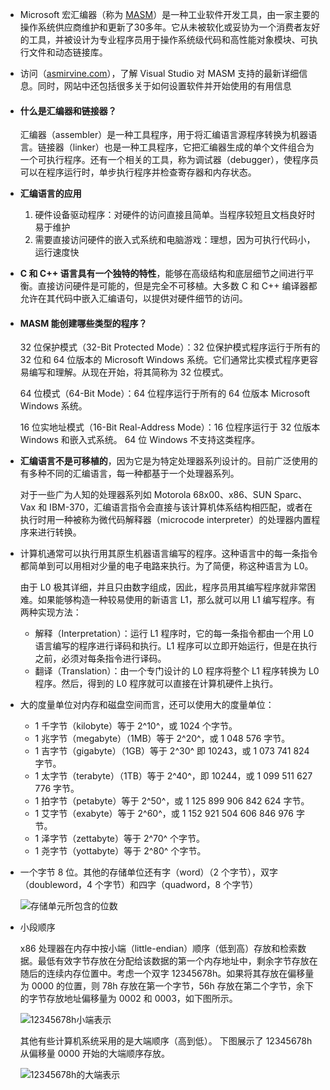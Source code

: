 + Microsoft 宏汇编器（称为 [MASM](http://www.masm32.com/)）是一种工业软件开发工具，由一家主要的操作系统供应商维护和更新了30多年。它从未被软化或妥协为一个消费者友好的工具，并被设计为专业程序员用于操作系统级代码和高性能对象模块、可执行文件和动态链接库。

+ 访问（[asmirvine.com](http://asmirvine.com/)），了解 Visual Studio 对 MASM 支持的最新详细信息。同时，网站中还包括很多关于如何设置软件并开始使用的有用信息

+ #### 什么是汇编器和链接器？

  汇编器（assembler）是一种工具程序，用于将汇编语言源程序转换为机器语言。链接器（linker）也是一种工具程序，它把汇编器生成的单个文件组合为一个可执行程序。还有一个相关的工具，称为调试器（debugger），使程序员可以在程序运行时，单步执行程序并检查寄存器和内存状态。

+ **汇编语言的应用**

  1. 硬件设备驱动程序：对硬件的访问直接且简单。当程序较短且文档良好时易于维护
  2. 需要直接访问硬件的嵌入式系统和电脑游戏：理想，因为可执行代码小，运行速度快

+ **C 和 C++ 语言具有一个独特的特性**，能够在高级结构和底层细节之间进行平衡。直接访问硬件是可能的，但是完全不可移植。大多数 C 和 C++ 编译器都允许在其代码中嵌入汇编语句，以提供对硬件细节的访问。

+ #### MASM 能创建哪些类型的程序？

  32 位保护模式（32-Bit Protected Mode）：32 位保护模式程序运行于所有的 32 位和 64 位版本的 Microsoft Windows 系统。它们通常比实模式程序更容易编写和理解。从现在开始，将其简称为 32 位模式。

  64 位模式（64-Bit Mode）：64 位程序运行于所有的 64 位版本 Microsoft Windows 系统。

  16 位实地址模式（16-Bit Real-Address Mode）：16 位程序运行于 32 位版本 Windows 和嵌入式系统。 64 位 Windows 不支持这类程序。

+ **汇编语言不是可移植的**，因为它是为特定处理器系列设计的。目前广泛使用的有多种不同的汇编语言，每一种都基于一个处理器系列。

  对于一些广为人知的处理器系列如 Motorola 68x00、x86、SUN Sparc、Vax 和 IBM-370，汇编语言指令会直接与该计算机体系结构相匹配，或者在执行时用一种被称为微代码解释器（microcode interpreter）的处理器内置程序来进行转换。
  
+ 计算机通常可以执行用其原生机器语言编写的程序。这种语言中的每一条指令都简单到可以用相对少量的电子电路来执行。为了简便，称这种语言为 L0。

  由于 L0 极其详细，并且只由数字组成，因此，程序员用其编写程序就非常困难。如果能够构造一种较易使用的新语言 L1，那么就可以用 L1 编写程序。有两种实现方法：

  - 解释（Interpretation）：运行 L1 程序时，它的每一条指令都由一个用 L0 语言编写的程序进行译码和执行。L1 程序可以立即开始运行，但是在执行之前，必须对每条指令进行译码。
  - 翻译（Translation）：由一个专门设计的 L0 程序将整个 L1 程序转换为 L0 程序。然后，得到的 L0 程序就可以直接在计算机硬件上执行。

+ 大的度量单位对内存和磁盘空间而言，还可以使用大的度量单位：

  - 1 千字节（kilobyte）等于 2^10^，或 1024 个字节。
  - 1 兆字节（megabyte）（1MB）等于 2^20^，或 1 048 576 字节。
  - 1 吉字节（gigabyte）（1GB）等于 2^30^ 即 10243，或 1 073 741 824 字节。
  - 1 太字节（terabyte）（1TB）等于 2^40^，即 10244，或 1 099 511 627 776 字节。
  - 1 拍字节（petabyte）等于 2^50^，或 1 125 899 906 842 624 字节。
  - 1 艾字节（exabyte）等于 2^60^，或 1 152 921 504 606 846 976 字节。
  - 1 泽字节（zettabyte）等于 2^70^ 个字节。
  - 1 尧字节（yottabyte）等于 2^80^ 个字节。
  
+ 一个字节 8 位。其他的存储单位还有字（word）（2 个字节），双字（doubleword，4 个字节）和四字（quadword，8 个字节）

  ![存储单元所包含的位数](https://cdn.jsdelivr.net/gh/mahoo12138/js-css-cdn/hexo-images/4-1Z4251F306461.gif)

+ 小段顺序

  x86 处理器在内存中按小端（little-endian）顺序（低到高）存放和检索数据。最低有效字节存放在分配给该数据的第一个内存地址中，剩余字节存放在随后的连续内存位置中。考虑一个双字 12345678h。如果将其存放在偏移量为 0000 的位置，则 78h 存放在第一个字节，56h 存放在第二个字节，余下的字节存放地址偏移量为 0002 和 0003，如下图所示。

  ![12345678h小端表示](https://cdn.jsdelivr.net/gh/mahoo12138/js-css-cdn/note-images/4-1Z42913400G13.gif)

  
  其他有些计算机系统采用的是大端顺序（高到低）。 下图展示了 12345678h 从偏移量 0000 开始的大端顺序存放。

  ![12345678h的大端表示](https://cdn.jsdelivr.net/gh/mahoo12138/js-css-cdn/note-images/4-1Z429134050246.gif)